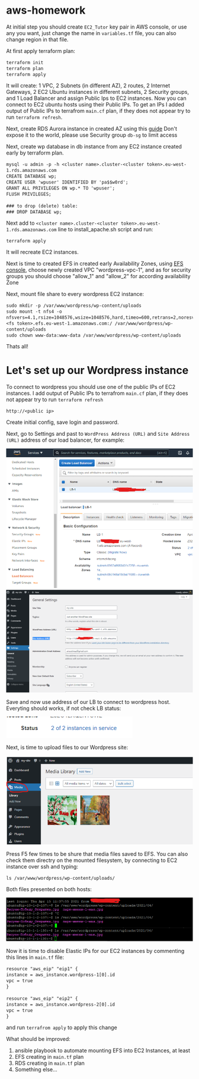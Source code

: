 # aws-homework

At initial step you should create `EC2_Tutor` key pair in AWS console, or use any you want, just change the name in `variables.tf` file, you can also change region in that file. 

At first apply terraform plan:

    terraform init
    terraform plan
    terraform apply

It will create: 1 VPC, 2 Subnets (in different AZ), 2 routes, 2 Internet Gateways, 2 EC2 Ubuntu instances in different subnets, 2 Security groups, and 1 Load Balancer and assign Public Ips to EC2 instances. Now you can connect to EC2 ubuntu hosts using their Public IPs. To get an IPs I added output of Public IPs to terrafrom `main.cf` plan, if they does not appear try to run `terraform refresh`.

Next, create RDS Aurora instance in created AZ using this [guide](https://docs.aws.amazon.com/elasticbeanstalk/latest/dg/php-hawordpress-tutorial.html#php-hawordpress-tutorial-database) Don't expose it to the world, please use Security group `db-sg` to limit access

Next, create wp database in db instance from any EC2 instance created early by terraform plan. 

    mysql -u admin -p -h <cluster name>.cluster-<cluster token>.eu-west-1.rds.amazonaws.com
    CREATE DATABASE wp;
    CREATE USER 'wpuser' IDENTIFIED BY 'pa$$w0rd';
    GRANT ALL PRIVILEGES ON wp.* TO 'wpuser';
    FLUSH PRIVILEGES;
    
    ### to drop (delete) table:
    ### DROP DATABASE wp;

Next add to `<cluster name>.cluster-<cluster token>.eu-west-1.rds.amazonaws.com` line to install_apache.sh script and run:

    terraform apply

It will recreate EC2 instances.

Next is time to created EFS in created early Availability Zones, using [EFS console](https://eu-west-1.console.aws.amazon.com/efs), choose newly created VPC "wordpress-vpc-1", and as for security groups you should choose "allow_1" and "allow_2" for according availability Zone


Next, mount file share to every wordpress EC2 instance:

    sudo mkdir -p /var/www/wordpress/wp-content/uploads
    sudo mount -t nfs4 -o nfsvers=4.1,rsize=1048576,wsize=1048576,hard,timeo=600,retrans=2,noresvport <fs token>.efs.eu-west-1.amazonaws.com:/ /var/www/wordpress/wp-content/uploads
    sudo chown www-data:www-data /var/www/wordpress/wp-content/uploads


Thats all!

# Let's set up our Wordpress instance
To connect to wordpress you should use one of the public IPs of EC2 instances. I add output of Public IPs to terrafrom `main.cf` plan, if they does not appear try to run `terraform refresh`

    http://<public ip>

Create initial config, save login and password. 

Next, go to Settings and past to  `WordPress Address (URL)` and `Site Address (URL)` address of our load balancer, for example:

![pic2](imgs/2.png)
![pic1](imgs/1.png)


Save and now use address of our LB to connect to wordpress host. Everyting should works, if not check LB status:

![pic3](imgs/3.png)

Next, is time to upload files to our Wordpress site:

![pic4](imgs/4.png)

Press F5 few times to be shure that media files saved to EFS. You can also check them directry on the mounted filesystem, by connecting to EC2 instance over ssh and typing:

    ls /var/www/wordpress/wp-content/uploads/

Both files presented on both hosts:

![pic5](imgs/5.png)

Now it is time to disable Elastic IPs for our EC2 instances by commenting this lines in `main.tf` file:

    resource "aws_eip" "eip1" {
    instance = aws_instance.wordpress-1[0].id
    vpc = true
    }

    resource "aws_eip" "eip2" {
    instance = aws_instance.wordpress-2[0].id
    vpc = true
    }

and run `terrafrom apply` to apply this change


What should be improved:
1. ansible playbook to automate mounting EFS into EC2 Instances, at least
2. EFS creating in `main.tf` plan
3. RDS creating in `main.tf` plan
4. Something else...
